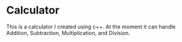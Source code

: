 # Calculator
This is a calculator I created using c++. At the moment it can handle Addition, Subtraction, Multiplication, and Division. 
